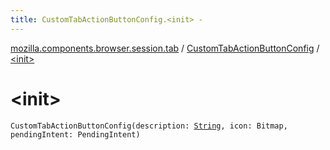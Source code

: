 ```yaml
---
title: CustomTabActionButtonConfig.<init> - 
---
```


[mozilla.components.browser.session.tab](../index.html) / [CustomTabActionButtonConfig](index.html) / [&lt;init&gt;](./-init-.html)

# &lt;init&gt;

`CustomTabActionButtonConfig(description: `[`String`](https://kotlinlang.org/api/latest/jvm/stdlib/kotlin/-string/index.html)`, icon: Bitmap, pendingIntent: PendingIntent)`